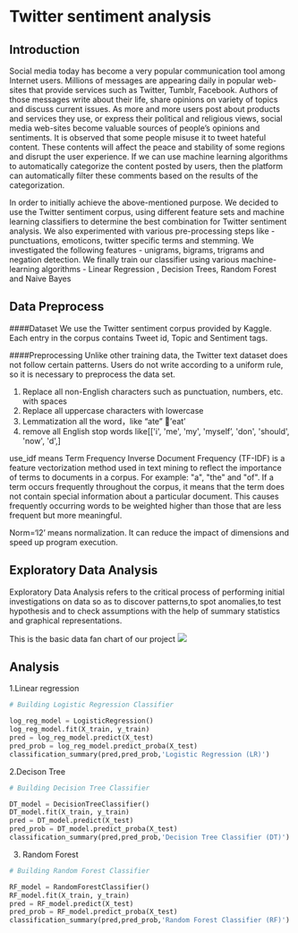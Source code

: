 Twitter sentiment analysis
==

Introduction
--
Social media today has become a very popular communication tool among Internet users. Millions of messages are appearing daily in popular web-sites that provide services such as Twitter, Tumblr, Facebook. Authors of those messages write about their life, share opinions on variety of topics and discuss current issues. As more and more users post about products and services they use, or express their political and religious views, social media web-sites become valuable sources of people’s opinions and sentiments. 
It is observed that some people misuse it to tweet hateful content. These contents will affect the peace and stability of some regions and disrupt the user experience. If we can use machine learning algorithms to automatically categorize the content posted by users, then the platform can automatically filter these comments based on the results of the categorization.

In order to initially achieve the above-mentioned purpose. We decided to use the Twitter sentiment corpus, using different feature sets and machine learning classifiers to determine the best combination for Twitter sentiment analysis. We also experimented with various pre-processing steps like - punctuations, emoticons, twitter specific terms and stemming. We investigated the following features - unigrams, bigrams, trigrams and negation detection. We finally train our classifier using various machine-learning algorithms -  Linear Regression , Decision Trees, Random Forest and Naive Bayes


Data Preprocess
--
####Dataset
We use the Twitter sentiment corpus provided by Kaggle. Each entry in the corpus contains Tweet id, Topic and Sentiment tags.

####Preprocessing
Unlike other training data, the Twitter text dataset does not follow certain patterns. Users do not write according to a uniform rule, so it is necessary to preprocess the data set.

1. Replace all non-English characters such as punctuation, numbers, etc. with spaces
2. Replace all uppercase characters with lowercase
3. Lemmatization all the word，like “ate” ’eat’
4. remove all English stop words like[['i', 'me', 'my', 'myself’, 'don', 'should', 'now', 'd',]

use_idf means Term Frequency Inverse Document Frequency (TF-IDF) is a feature vectorization method used in text mining to reflect the importance of terms to documents in a corpus. For example: "a", "the" and "of". If a term occurs frequently throughout the corpus, it means that the term does not contain special information about a particular document. This causes frequently occurring words to be weighted higher than those that are less frequent but more meaningful.

Norm=‘l2’ means normalization. It can reduce the impact of dimensions and speed up program execution.


Exploratory Data Analysis
--
Exploratory Data Analysis refers to the critical process of performing initial investigations on data so as to discover patterns,to spot anomalies,to test hypothesis and to check assumptions with the help of summary statistics and graphical representations.

This is the basic data fan chart of our project
![](https://www.kaggleusercontent.com/kf/94595256/eyJhbGciOiJkaXIiLCJlbmMiOiJBMTI4Q0JDLUhTMjU2In0..6F1jIf3M8L8vY1JDNLtLeA.0CogMIRUaxnWHXYXF3S2uMH9o8iC41MNVw3HYFmJwBQyFnOO-OGNazRlYHPyYbOBrs32QZAKkLrvbClU8HA9NTCA_LyhPA7Uv4KtQoez1zTS6SZhGyG_z33fUkvD99vhyUP30bJz7arLRi79UhBQgOKeAMW45ZMm-3v-eYk_XnD_H8t0YTq8IO5JYzuNo38FNPv-rgPFxEpzhU9s7OtYcdAf4Sj8-jz-INXOMtmVcpezQKcsoNZ3mMN5E1EwC_qzwkzb6iGNXoKoSvBSTbdNlUQMuEsNY6v96cc4V_YiNk6nb9CpyZMxCTxojFHBEEWP8llit7nSpXtneDjhOKFVICdNq53sEGy-QF3w4LSqDEpA0aBsGLtnyjjVNzvKncKEp8gyp-9PzkgDtQKbvO9S_3567aZsOoTP9k7Ju8v3bg4avRsTXw0bRsI3MC-YM0uBoJAVYadK4BTYKNe-uJVI3lp4T_vWndN4rDWqyzBEgFHjFT1TatcWgf8nqksqH04-G_LkYIdoSqi9e8fX0o87UAYY3GYmLIUTIokf_xRVtSQS3QR47Ws9VFgN43nJ6s_jPah7r-O3As_PiS07VlplP8Fz9VmcvqmVblai3DEe7PMJ7S_8FVvTyaXoPSk_4rrYPnSvvRstqQ-OOOwsjnrOGa3Tjrz5UgaXMpqtw1WxKEE.AbmyIyh_cJBUGDMgk5RJFA/__results___files/__results___43_1.png)

Analysis
--
1.Linear regression
```python
# Building Logistic Regression Classifier

log_reg_model = LogisticRegression()
log_reg_model.fit(X_train, y_train)
pred = log_reg_model.predict(X_test)
pred_prob = log_reg_model.predict_proba(X_test)
classification_summary(pred,pred_prob,'Logistic Regression (LR)')
```
2.Decison Tree
```python
# Building Decision Tree Classifier

DT_model = DecisionTreeClassifier()
DT_model.fit(X_train, y_train)
pred = DT_model.predict(X_test)
pred_prob = DT_model.predict_proba(X_test)
classification_summary(pred,pred_prob,'Decision Tree Classifier (DT)')
```

3. Random Forest
```python
# Building Random Forest Classifier

RF_model = RandomForestClassifier()
RF_model.fit(X_train, y_train)
pred = RF_model.predict(X_test)
pred_prob = RF_model.predict_proba(X_test)
classification_summary(pred,pred_prob,'Random Forest Classifier (RF)')
```


